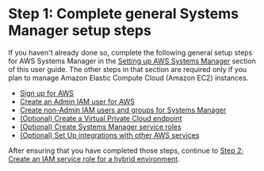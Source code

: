 # Step 1: Complete general Systems Manager setup steps<a name="hybrid-setup-general"></a>

If you haven't already done so, complete the following general setup steps for AWS Systems Manager in the [Setting up AWS Systems Manager](systems-manager-setting-up.md) section of this user guide\. The other steps in that section are required only if you plan to manage Amazon Elastic Compute Cloud \(Amazon EC2\) instances\.
+ [Sign up for AWS](setup-sign-up.md)
+ [Create an Admin IAM user for AWS](setup-create-admin-user.md)
+ [ Create non\-Admin IAM users and groups for Systems Manager](setup-create-iam-user.md)
+ [\(Optional\) Create a Virtual Private Cloud endpoint](setup-create-vpc.md)
+ [\(Optional\) Create Systems Manager service roles](setup-service-role.md)
+ [\(Optional\) Set Up integrations with other AWS services](setup-integrations.md)

After ensuring that you have completed those steps, continue to [Step 2: Create an IAM service role for a hybrid environment](sysman-service-role.md)\.